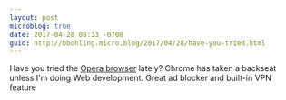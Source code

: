 ```yaml
---
layout: post
microblog: true
date: 2017-04-28 08:33 -0700
guid: http://bbohling.micro.blog/2017/04/28/have-you-tried.html
---
```

Have you tried the [Opera browser](http://www.opera.com/) lately? Chrome has taken a backseat unless I'm doing Web development. Great ad blocker and built-in VPN feature
